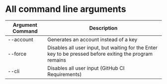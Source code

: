 # All command line arguments

| Argument Command  |                                             Description                                                 |
| ----------------- | ------------------------------------------------------------------------------------------------------  |
| --account         | Generates an account instead of a key                                                                   |
| --force           | Disables all user input, but waiting for the Enter key to be pressed before exiting the program remains |
| --cli             | Disables all user input (GitHub CI Requirements)                                                        |

